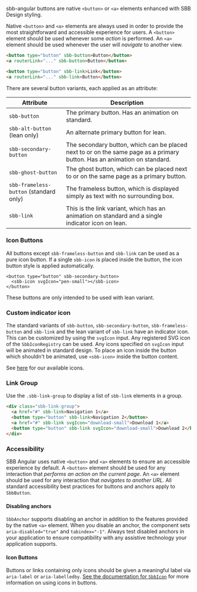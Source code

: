 sbb-angular buttons are native `<button>` or `<a>` elements enhanced with SBB Design
styling.

Native `<button>` and `<a>` elements are always used in order to provide the most straightforward
and accessible experience for users. A `<button>` element should be used whenever some _action_
is performed. An `<a>` element should be used whenever the user will _navigate_ to another view.

```html
<button type="button" sbb-button>Button</button>
<a routerLink="..." sbb-button>Button</button>

<button type="button" sbb-link>Link</button>
<a routerLink="..." sbb-link>Button</button>
```

There are several button variants, each applied as an attribute:

| Attribute                              | Description                                                                                                              |
| -------------------------------------- | ------------------------------------------------------------------------------------------------------------------------ |
| `sbb-button`                           | The primary button. Has an animation on standard.                                                                        |
| `sbb-alt-button` (lean only)           | An alternate primary button for lean.                                                                                    |
| `sbb-secondary-button`                 | The secondary button, which can be placed next to or on the same page as a primary button. Has an animation on standard. |
| `sbb-ghost-button`                     | The ghost button, which can be placed next to or on the same page as a primary button.                                   |
| `sbb-frameless-button` (standard only) | The frameless button, which is displayed simply as text with no surrounding box.                                         |
| `sbb-link`                             | This is the link variant, which has an animation on standard and a single indicator icon on lean.                        |

### Icon Buttons

All buttons except `sbb-frameless-button` and `sbb-link` can be used as a pure icon button.
If a single `sbb-icon` is placed inside the button, the icon button style is applied automatically.

```
<button type="button" sbb-secondary-button>
  <sbb-icon svgIcon="pen-small"></sbb-icon>
</button>
```

These buttons are only intended to be used with lean variant.

### Custom indicator icon

The standard variants of `sbb-button`, `sbb-secondary-button`, `sbb-frameless-button` and
`sbb-link` and the lean variant of `sbb-link` have an indicator icon. This can be customized
by using the `svgIcon` input. Any registered SVG icon of the `SbbIconRegistry` can be used.
Any icons specified on `svgIcon` input will be animated in standard design.
To place an icon inside the button which shouldn't be animated, use `<sbb-icon>` inside the button content.

See [here](/angular/icon-overview) for our available icons.

### Link Group

Use the `.sbb-link-group` to display a list of `sbb-link` elements in a group.

```html
<div class="sbb-link-group">
  <a href="#" sbb-link>Navigation 1</a>
  <button type="button" sbb-link>Navigation 2</button>
  <a href="#" sbb-link svgIcon="download-small">Download 1</a>
  <button type="button" sbb-link svgIcon="download-small">Download 2</button>
</div>
```

### Accessibility

SBB Angular uses native `<button>` and `<a>` elements to ensure an accessible experience by
default. A `<button>` element should be used for any interaction that _performs an action on the
current page_. An `<a>` element should be used for any interaction that _navigates to another
URL_. All standard accessibility best practices for buttons and anchors apply to `SbbButton`.

#### Disabling anchors

`SbbAnchor` supports disabling an anchor in addition to the features provided by the native
`<a>` element. When you disable an anchor, the component sets `aria-disabled="true"` and
`tabindex="-1"`. Always test disabled anchors in your application to ensure compatibility
with any assistive technology your application supports.

#### Icon Buttons

Buttons or links containing only icons should be given a meaningful label via `aria-label` or
`aria-labelledby`.
[See the documentation for `SbbIcon`](https://angular.app.sbb.ch/angular/components/icon) for more
information on using icons in buttons.
